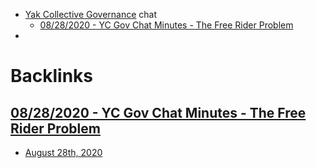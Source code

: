 - [Yak Collective Governance](<Yak Collective Governance.md>) chat
    - [08/28/2020 - YC Gov Chat Minutes - The Free Rider Problem](<08/28/2020 - YC Gov Chat Minutes - The Free Rider Problem.md>)
- 

# Backlinks
## [08/28/2020 - YC Gov Chat Minutes - The Free Rider Problem](<08/28/2020 - YC Gov Chat Minutes - The Free Rider Problem.md>)
- [August 28th, 2020](<August 28th, 2020.md>)

